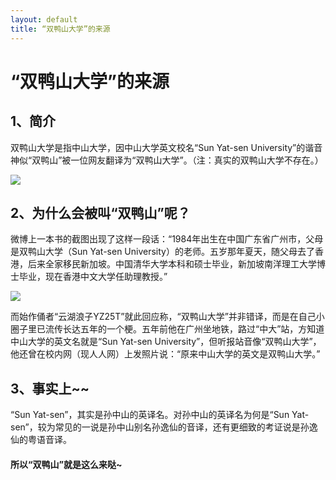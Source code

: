 ```yaml
---
layout: default
title: “双鸭山大学”的来源
---
```


# “双鸭山大学”的来源

## 1、简介

双鸭山大学是指中山大学，因中山大学英文校名“Sun Yat-sen University”的谐音神似“双鸭山”被一位网友翻译为“双鸭山大学”。（注：真实的双鸭山大学不存在。）

![](http://thyrsi.com/t6/376/1537870432x-1404817712.jpg)

## 2、为什么会被叫“双鸭山”呢？
微博上一本书的截图出现了这样一段话：“1984年出生在中国广东省广州市，父母是双鸭山大学（Sun Yat-sen University）的老师。五岁那年夏天，随父母去了香港，后来全家移民新加坡。中国清华大学本科和硕士毕业，新加坡南洋理工大学博士毕业，现在香港中文大学任助理教授。”

![](http://thyrsi.com/t6/376/1537870197x-1404775605.jpg)

而始作俑者“云湖浪子YZ25T”就此回应称，“双鸭山大学”并非错译，而是在自己小圈子里已流传长达五年的一个梗。五年前他在广州坐地铁，路过“中大”站，方知道中山大学的英文名就是“Sun Yat-sen University”，但听报站音像“双鸭山大学”，他还曾在校内网（现人人网）上发照片说：“原来中山大学的英文是双鸭山大学。”

## 3、事实上~~
“Sun Yat-sen”，其实是孙中山的英译名。对孙中山的英译名为何是“Sun Yat-sen”，较为常见的一说是孙中山别名孙逸仙的音译，还有更细致的考证说是孙逸仙的粤语音译。
#### 所以“双鸭山”就是这么来哒~